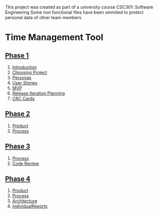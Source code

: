 This project was created as part of a university course CSC301: Software Engineering
Some non functional files have been ommited to protect personal data of other team members

Time Management Tool 
================================
[Phase 1](./Phase1)
--------------------------------
1. [Introduction](./Phase1/1.introduction)
2. [Choosing Project](./Phase1/2.choosing_project/choosing_project.md)
3. [Personas](./Phase1/3.personas/personas.md)
4. [User Stories](./Phase1/4.user_stories/user_stories.md)
5. [MVP](./Phase1/5.MVP/MVP.md)
6. [Release Iteration Planning](./Phase1/6.release_iteration_planning/release_and_iteration.md)
7. [CRC Cards](./Phase1/7.crc_cards/crc_cards.md)

[Phase 2](./Phase2)
--------------------------------
1. [Product](./Phase2/Product.md)
2. [Process](./Phase2/Process.md)

[Phase 3](./Phase3)
--------------------------------
1. [Process](./Phase3/Process.md)
2. [Code Review](./Phase3/CodeReview.md)

[Phase 4](./Phase4)
--------------------------------
1. [Product](./Phase4/Product.md)
2. [Process](./Phase4/Process.md)
3. [Architecture](./Phase4/Architecture.md)
4. [IndividualReports](./Phase4/IndividualReports.md)
